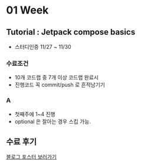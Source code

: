 # 01 Week

## Tutorial : Jetpack compose basics

- 스터디인증 11/27 ~ 11/30

### 수료조건

- 10개 코드랩 중 7개 이상 코드랩 완료시
- 진행코드 꼭 commit/push 로 흔적남기기

### A

- 첫째주에 1~4 진행
- optional 은 잘아는 경우 스킵 가능.

## 수료 후기

[블로그 포스터 보러가기](https://whyprogrammer.tistory.com/633)